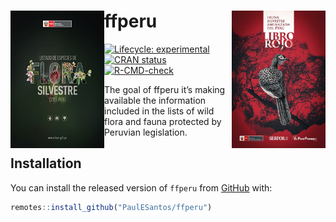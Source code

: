 
<!-- README.md is generated from README.Rmd. Please edit that file -->

# ffperu <a href='https://github.com/PaulESantos/ffperu'><img src='man/figures/libro_rojo.jpg' align="right" height="220" width="150" /></a><img src='man/figures/flora_cites.jpg' align="left" height="220" width="150" /></a>

<!-- badges: start -->

[![Lifecycle:
experimental](https://img.shields.io/badge/lifecycle-experimental-orange.svg)](https://lifecycle.r-lib.org/articles/stages.html#experimental)
[![CRAN
status](https://www.r-pkg.org/badges/version/ffperu)](https://CRAN.R-project.org/package=ffperu)
[![R-CMD-check](https://github.com/PaulESantos/ffperu/workflows/R-CMD-check/badge.svg)](https://github.com/PaulESantos/ffperu/actions)
<!-- badges: end -->

The goal of ffperu it’s making available the information included in the
lists of wild flora and fauna protected by Peruvian legislation.

## Installation

You can install the released version of `ffperu` from
[GitHub](https://github.com/) with:

``` r
remotes::install_github("PaulESantos/ffperu")
```
